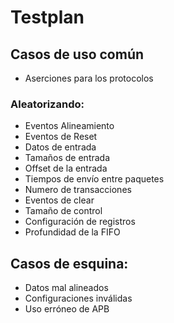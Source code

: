 # Testplan

## Casos de uso común
- Aserciones para los protocolos
### Aleatorizando:
- Eventos Alineamiento
- Eventos de Reset
- Datos de entrada
- Tamaños de entrada
- Offset de la entrada
- Tiempos de envío entre paquetes
- Numero de transacciones
- Eventos de clear
- Tamaño de control
- Configuración de registros
- Profundidad de la FIFO
  

## Casos de esquina:
- Datos mal alineados
- Configuraciones inválidas
- Uso erróneo de APB
